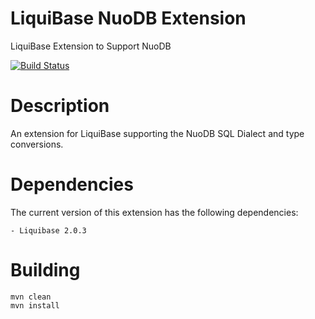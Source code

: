 LiquiBase NuoDB Extension
=========================

LiquiBase Extension to Support NuoDB

[<img src="https://api.travis-ci.org/rbuck/liquibase-nuodb.png?branch=master" alt="Build Status" />](http://travis-ci.org/rbuck/liquibase-nuodb)

# Description

An extension for LiquiBase supporting the NuoDB SQL Dialect and type conversions.

# Dependencies

The current version of this extension has the following dependencies:

    - Liquibase 2.0.3

# Building

    mvn clean
    mvn install
